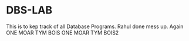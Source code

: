 # DBS-LAB
This is to kep track of all Database Programs.
Rahul done mess up.
Again
ONE MOAR TYM BOIS
ONE MOAR TYM BOIS2


